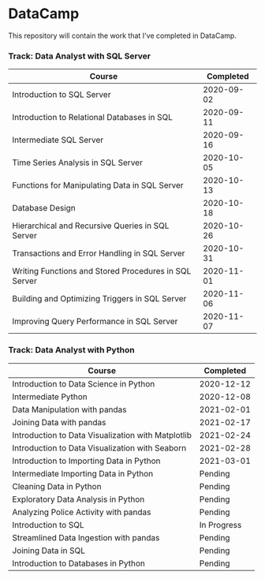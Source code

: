# DataCamp
This repository will contain the work that I've completed in DataCamp.

### Track: Data Analyst with SQL Server
|Course | Completed |
| ----- | ----- |
|Introduction to SQL Server | 2020-09-02 |
|Introduction to Relational Databases in SQL | 2020-09-11 |
|Intermediate SQL Server | 2020-09-16 |
|Time Series Analysis in SQL Server | 2020-10-05 |
|Functions for Manipulating Data in SQL Server | 2020-10-13 |
|Database Design | 2020-10-18 |
|Hierarchical and Recursive Queries in SQL Server | 2020-10-26 |
|Transactions and Error Handling in SQL Server | 2020-10-31 |
|Writing Functions and Stored Procedures in SQL Server | 2020-11-01 |
|Building and Optimizing Triggers in SQL Server | 2020-11-06 |
|Improving Query Performance in SQL Server | 2020-11-07 |



### Track: Data Analyst with Python
|Course | Completed |
| ----- | ----- |
| Introduction to Data Science in Python | 2020-12-12 |
| Intermediate Python | 2020-12-08 |
| Data Manipulation with pandas | 2021-02-01 |
| Joining Data with pandas | 2021-02-17|
| Introduction to Data Visualization with Matplotlib | 2021-02-24 |
| Introduction to Data Visualization with Seaborn | 2021-02-28 |
| Introduction to Importing Data in Python | 2021-03-01 |
| Intermediate Importing Data in Python | Pending |
| Cleaning Data in Python | Pending |
| Exploratory Data Analysis in Python | Pending |
| Analyzing Police Activity with pandas | Pending |
| Introduction to SQL | In Progress |
| Streamlined Data Ingestion with pandas | Pending |
| Joining Data in SQL | Pending |
| Introduction to Databases in Python | Pending |